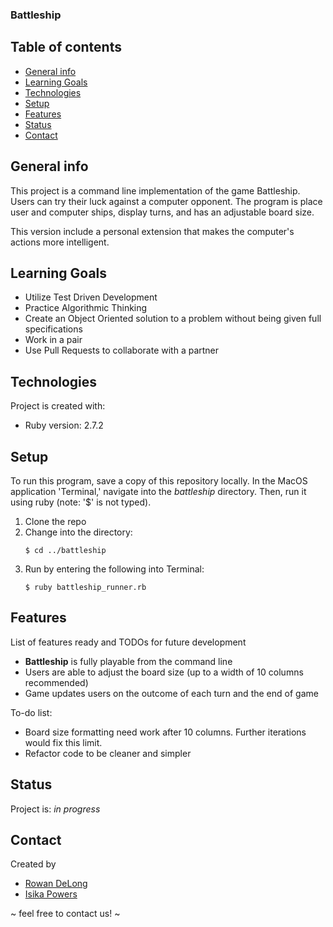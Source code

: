 ###  Battleship

## Table of contents
* [General info](#general-info)
* [Learning Goals](#learning-goals)
* [Technologies](#technologies)
* [Setup](#setup)
* [Features](#features)
* [Status](#status)
* [Contact](#contact)

## General info
This project is a command line implementation of the game Battleship. Users can try their luck against a computer opponent. The program is place user and computer ships, display turns, and has an adjustable board size. 

This version include a personal extension that makes the computer's actions more intelligent.

## Learning Goals
* Utilize Test Driven Development
* Practice Algorithmic Thinking
* Create an Object Oriented solution to a problem without being given full specifications
* Work in a pair
* Use Pull Requests to collaborate with a partner

## Technologies
Project is created with:
* Ruby version: 2.7.2

## Setup
To run this program, save a copy of this repository locally. In the MacOS
application 'Terminal,' navigate into the _battleship_ directory.
Then, run it using ruby (note: '$' is not typed).

1. Clone the repo 
2. Change into the directory:
   ```
   $ cd ../battleship
   ```
3. Run by entering the following into Terminal:
   ```
   $ ruby battleship_runner.rb 
   ```

## Features
List of features ready and TODOs for future development
* __Battleship__ is fully playable from the command line
* Users are able to adjust the board size (up to a width of 10 columns recommended)
* Game updates users on the outcome of each turn and the end of game

To-do list:
* Board size formatting need work after 10 columns. Further iterations would fix this limit.
* Refactor code to be cleaner and simpler


## Status
Project is: _in progress_

## Contact
Created by
* [Rowan DeLong](https://github.com/RowanDW)
* [Isika Powers](https://github.com/Isikapowers/)


~ feel free to contact us! ~
